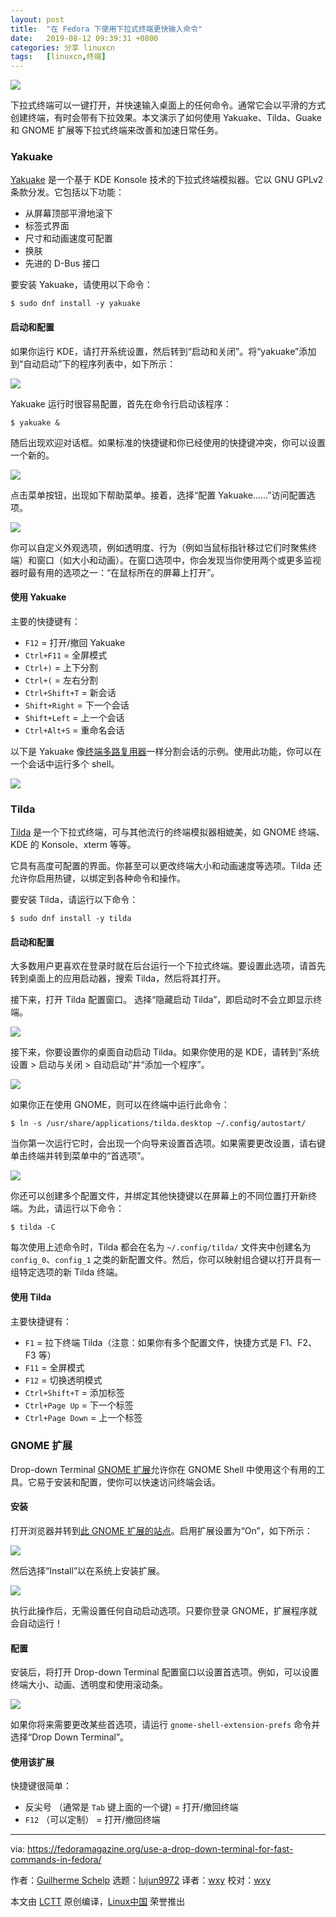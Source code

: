 ```yaml
---
layout: post
title:	"在 Fedora 下使用下拉式终端更快输入命令"
date:	2019-08-12 09:39:31 +0800 
categories:	分享 linuxcn 
tags:	[linuxcn,终端]
---
```



![](/Asserts/Images/album/201908/12/093936a2ss434157v7kdrn.jpg)


下拉式终端可以一键打开，并快速输入桌面上的任何命令。通常它会以平滑的方式创建终端，有时会带有下拉效果。本文演示了如何使用 Yakuake、Tilda、Guake 和 GNOME 扩展等下拉式终端来改善和加速日常任务。


### Yakuake


[Yakuake](https://kde.org/applications/system/org.kde.yakuake) 是一个基于 KDE Konsole 技术的下拉式终端模拟器。它以 GNU GPLv2 条款分发。它包括以下功能：


* 从屏幕顶部平滑地滚下
* 标签式界面
* 尺寸和动画速度可配置
* 换肤
* 先进的 D-Bus 接口


要安装 Yakuake，请使用以下命令：



```
$ sudo dnf install -y yakuake
```

#### 启动和配置


如果你运行 KDE，请打开系统设置，然后转到“启动和关闭”。将“yakuake”添加到“自动启动”下的程序列表中，如下所示：


![](/Asserts/Images/album/201908/12/093941lanp04aa4nuujutf.png)


Yakuake 运行时很容易配置，首先在命令行启动该程序：



```
$ yakuake &
```

随后出现欢迎对话框。如果标准的快捷键和你已经使用的快捷键冲突，你可以设置一个新的。


![](/Asserts/Images/album/201908/12/093945ijfnnbf0fp9gb0lg.png)


点击菜单按钮，出现如下帮助菜单。接着，选择“配置 Yakuake……”访问配置选项。


![](/Asserts/Images/album/201908/12/093947aaiprruotu4t44tb.png)


你可以自定义外观选项，例如透明度、行为（例如当鼠标指针移过它们时聚焦终端）和窗口（如大小和动画）。在窗口选项中，你会发现当你使用两个或更多监视器时最有用的选项之一：“在鼠标所在的屏幕上打开”。


#### 使用 Yakuake


主要的快捷键有：


* `F12` = 打开/撤回 Yakuake
* `Ctrl+F11` = 全屏模式
* `Ctrl+)` = 上下分割
* `Ctrl+(` = 左右分割
* `Ctrl+Shift+T` = 新会话
* `Shift+Right` = 下一个会话
* `Shift+Left` = 上一个会话
* `Ctrl+Alt+S` = 重命名会话


以下是 Yakuake 像[终端多路复用器](https://fedoramagazine.org/4-cool-terminal-multiplexers/)一样分割会话的示例。使用此功能，你可以在一个会话中运行多个 shell。


![](/Asserts/Images/album/201908/12/094005qi3qqr03kqkymzuw.gif)


### Tilda


[Tilda](https://github.com/lanoxx/tilda) 是一个下拉式终端，可与其他流行的终端模拟器相媲美，如 GNOME 终端、KDE 的 Konsole、xterm 等等。


它具有高度可配置的界面。你甚至可以更改终端大小和动画速度等选项。Tilda 还允许你启用热键，以绑定到各种命令和操作。


要安装 Tilda，请运行以下命令：



```
$ sudo dnf install -y tilda
```

#### 启动和配置


大多数用户更喜欢在登录时就在后台运行一个下拉式终端。要设置此选项，请首先转到桌面上的应用启动器，搜索 Tilda，然后将其打开。


接下来，打开 Tilda 配置窗口。 选择“隐藏启动 Tilda”，即启动时不会立即显示终端。


![](/Asserts/Images/album/201908/12/094008bimms2sgidxmjmxj.png)


接下来，你要设置你的桌面自动启动 Tilda。如果你使用的是 KDE，请转到“系统设置 > 启动与关闭 > 自动启动”并“添加一个程序”。


![](/Asserts/Images/album/201908/12/094010mjodwnzmovu4vodj.png)


如果你正在使用 GNOME，则可以在终端中运行此命令：



```
$ ln -s /usr/share/applications/tilda.desktop ~/.config/autostart/
```

当你第一次运行它时，会出现一个向导来设置首选项。如果需要更改设置，请右键单击终端并转到菜单中的“首选项”。


![](/Asserts/Images/album/201908/12/094013r0ikk2vdzggigj2d.png)


你还可以创建多个配置文件，并绑定其他快捷键以在屏幕上的不同位置打开新终端。为此，请运行以下命令：



```
$ tilda -C
```

每次使用上述命令时，Tilda 都会在名为 `~/.config/tilda/` 文件夹中创建名为 `config_0`、`config_1` 之类的新配置文件。然后，你可以映射组合键以打开具有一组特定选项的新 Tilda 终端。


#### 使用 Tilda


主要快捷键有：


* `F1` = 拉下终端 Tilda（注意：如果你有多个配置文件，快捷方式是 F1、F2、F3 等）
* `F11` = 全屏模式
* `F12` = 切换透明模式
* `Ctrl+Shift+T` = 添加标签
* `Ctrl+Page Up` = 下一个标签
* `Ctrl+Page Down` = 上一个标签


### GNOME 扩展


Drop-down Terminal [GNOME 扩展](https://extensions.gnome.org/extension/442/drop-down-terminal/)允许你在 GNOME Shell 中使用这个有用的工具。它易于安装和配置，使你可以快速访问终端会话。


#### 安装


打开浏览器并转到[此 GNOME 扩展的站点](https://extensions.gnome.org/extension/442/drop-down-terminal/)。启用扩展设置为“On”，如下所示：


![](/Asserts/Images/album/201908/12/094017knp9k9qq43nuqlcw.png)


然后选择“Install”以在系统上安装扩展。


![](/Asserts/Images/album/201908/12/094022mx0ckmextaq1i7q8.png)


执行此操作后，无需设置任何自动启动选项。只要你登录 GNOME，扩展程序就会自动运行！


#### 配置


安装后，将打开 Drop-down Terminal 配置窗口以设置首选项。例如，可以设置终端大小、动画、透明度和使用滚动条。


![](/Asserts/Images/album/201908/12/094023hdwflybvysyc3exv.png)


如果你将来需要更改某些首选项，请运行 `gnome-shell-extension-prefs` 命令并选择“Drop Down Terminal”。


#### 使用该扩展


快捷键很简单：


* 反尖号 （通常是 `Tab` 键上面的一个键) = 打开/撤回终端
* `F12` （可以定制） = 打开/撤回终端




---


via: <https://fedoramagazine.org/use-a-drop-down-terminal-for-fast-commands-in-fedora/>


作者：[Guilherme Schelp](https://fedoramagazine.org/author/schelp/) 选题：[lujun9972](https://github.com/lujun9972) 译者：[wxy](https://github.com/wxy) 校对：[wxy](https://github.com/wxy)


本文由 [LCTT](https://github.com/LCTT/TranslateProject) 原创编译，[Linux中国](https://linux.cn/) 荣誉推出
